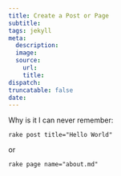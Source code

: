 ```yaml
---
title: Create a Post or Page
subtitle:
tags: jekyll
meta:
  description:
  image:
  source:
    url:
    title:
dispatch:
truncatable: false
date:
---
```

Why is it I can never remember:

~~~ shell
rake post title="Hello World"
~~~

or

~~~ shell
rake page name="about.md"
~~~
